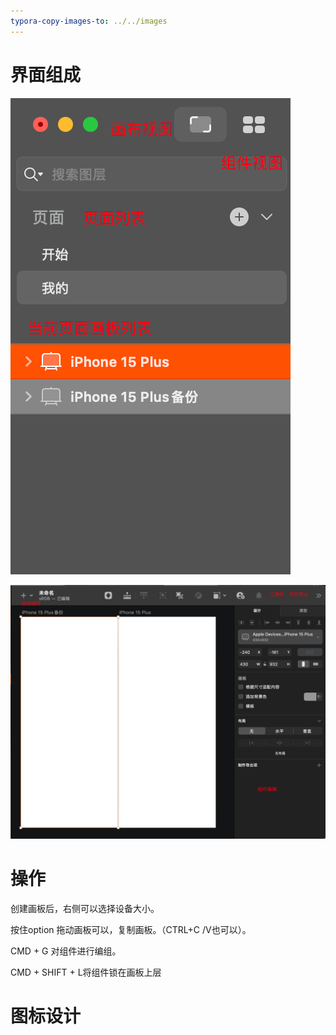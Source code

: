 ```yaml
---
typora-copy-images-to: ../../images
---
```


# 界面组成

![image-20240827214345554](../../images/image-20240827214345554.png)

![image-20240827215143346](../../images/image-20240827215143346.png)

# 操作

创建画板后，右侧可以选择设备大小。

按住option 拖动画板可以，复制画板。（CTRL+C /V也可以）。

CMD + G 对组件进行编组。

CMD + SHIFT + L将组件锁在画板上层

# 图标设计

